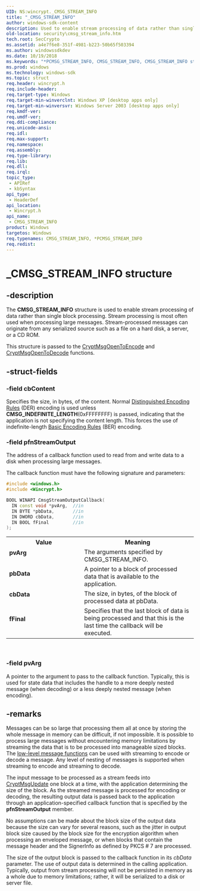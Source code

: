 ```yaml
---
UID: NS:wincrypt._CMSG_STREAM_INFO
title: "_CMSG_STREAM_INFO"
author: windows-sdk-content
description: Used to enable stream processing of data rather than single block processing.
old-location: security\cmsg_stream_info.htm
tech.root: SecCrypto
ms.assetid: a4e7f6e8-351f-4981-b223-50b65f503394
ms.author: windowssdkdev
ms.date: 10/19/2018
ms.keywords: "*PCMSG_STREAM_INFO, CMSG_STREAM_INFO, CMSG_STREAM_INFO structure [Security], PCMSG_STREAM_INFO, PCMSG_STREAM_INFO structure pointer [Security], _CMSG_STREAM_INFO, _crypto2_cmsg_stream_info, cbData, fFinal, pbData, pvArg, security.cmsg_stream_info, wincrypt/CMSG_STREAM_INFO, wincrypt/PCMSG_STREAM_INFO"
ms.prod: windows
ms.technology: windows-sdk
ms.topic: struct
req.header: wincrypt.h
req.include-header: 
req.target-type: Windows
req.target-min-winverclnt: Windows XP [desktop apps only]
req.target-min-winversvr: Windows Server 2003 [desktop apps only]
req.kmdf-ver: 
req.umdf-ver: 
req.ddi-compliance: 
req.unicode-ansi: 
req.idl: 
req.max-support: 
req.namespace: 
req.assembly: 
req.type-library: 
req.lib: 
req.dll: 
req.irql: 
topic_type:
 - APIRef
 - kbSyntax
api_type:
 - HeaderDef
api_location:
 - Wincrypt.h
api_name:
 - CMSG_STREAM_INFO
product: Windows
targetos: Windows
req.typenames: CMSG_STREAM_INFO, *PCMSG_STREAM_INFO
req.redist: 
---
```


# _CMSG_STREAM_INFO structure


## -description


The <b>CMSG_STREAM_INFO</b> structure is used to enable stream processing of data rather than single block processing. Stream processing is most often used when processing large messages. Stream-processed messages can originate from any serialized source such as a file on a hard disk, a server, or a CD ROM.

This structure is passed to 
the <a href="https://msdn.microsoft.com/b0d2610b-05ba-4fb6-8f38-10f970a52091">CryptMsgOpenToEncode</a> and 
<a href="https://msdn.microsoft.com/b3df6312-c866-4faa-8b89-bda67c697631">CryptMsgOpenToDecode</a> functions.


## -struct-fields




### -field cbContent

Specifies the size, in bytes, of the content. Normal <a href="https://msdn.microsoft.com/d007cbb9-b547-4dc7-bc22-b526f650f7c2">Distinguished Encoding Rules</a> (DER) encoding is used unless <b>CMSG_INDEFINITE_LENGTH</b>(0xFFFFFFFF) is passed, indicating that the application is not specifying the content length. This forces the use of indefinite-length <a href="https://msdn.microsoft.com/2e570727-7da0-4e17-bf5d-6fe0e6aef65b">Basic Encoding Rules</a> (BER) encoding.


### -field pfnStreamOutput

The address of a callback function used to read from and write data to a disk when processing large messages. 




The callback function must have the following signature and parameters:


```cpp
#include <windows.h>
#include <Wincrypt.h>

BOOL WINAPI CmsgStreamOutputCallback(
  IN const void *pvArg,  //in
  IN BYTE *pbData,       //in
  IN DWORD cbData,       //in
  IN BOOL fFinal         //in
);

```


<table>
<tr>
<th>Value</th>
<th>Meaning</th>
</tr>
<tr>
<td width="40%"><a id="pvArg"></a><a id="pvarg"></a><a id="PVARG"></a><dl>
<dt><b>pvArg</b></dt>
</dl>
</td>
<td width="60%">
The arguments specified by CMSG_STREAM_INFO.

</td>
</tr>
<tr>
<td width="40%"><a id="pbData"></a><a id="pbdata"></a><a id="PBDATA"></a><dl>
<dt><b>pbData</b></dt>
</dl>
</td>
<td width="60%">
A pointer to a block of processed data that is available to the application.

</td>
</tr>
<tr>
<td width="40%"><a id="cbData"></a><a id="cbdata"></a><a id="CBDATA"></a><dl>
<dt><b>cbData</b></dt>
</dl>
</td>
<td width="60%">
The size, in bytes, of the block of processed data at pbData.
							

</td>
</tr>
<tr>
<td width="40%"><a id="fFinal"></a><a id="ffinal"></a><a id="FFINAL"></a><dl>
<dt><b>fFinal</b></dt>
</dl>
</td>
<td width="60%">
Specifies that the last block of data is being processed and that this is the last time the callback will be executed.

</td>
</tr>
</table>
 


### -field pvArg

A pointer to the argument to pass to the callback function. Typically, this is used for state data that includes the handle to a more deeply nested message (when decoding) or a less deeply nested message (when encoding).


## -remarks



Messages can be so large that processing them all at once by storing the whole message in memory can be difficult, if not impossible. It is possible to process large messages without encountering memory limitations by streaming the data that is to be processed into manageable sized blocks. The 
<a href="https://msdn.microsoft.com/en-us/library/Aa380252(v=VS.85).aspx">low-level message functions</a> can be used with streaming to encode or decode a message. Any level of nesting of messages is supported when streaming to encode and streaming to decode.

The input message to be processed as a stream feeds into 
<a href="https://msdn.microsoft.com/d27d75f0-1646-4926-b375-59e52b00326c">CryptMsgUpdate</a> one block at a time, with the application determining the size of the block. As the streamed message is processed for encoding or decoding, the resulting output data is passed back to the application through an application-specified callback function that is specified by the <b>pfnStreamOutput</b> member.

No assumptions can be made about the block size of the output data because the size can vary for several reasons, such as the jitter in output block size caused by the block size for the encryption algorithm when processing an enveloped message, or when blocks that contain the message header and the SignerInfo as defined by PKCS # 7 are processed.

The size of the output block is passed to the callback function in its <i>cbData</i> parameter. The use of output data is determined in the calling application. Typically, output from stream processing will not be persisted in memory as a whole due to memory limitations; rather, it will be serialized to a disk or server file.



